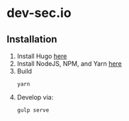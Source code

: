 # dev-sec.io

## Installation

1. Install Hugo [here](https://gohugo.io/getting-started/installing/)
2. Install NodeJS, NPM, and Yarn [here](https://yarnpkg.com/lang/en/docs/install/)
3. Build
    ```
    yarn
    ```
4. Develop via:
    ```
    gulp serve
    ```
